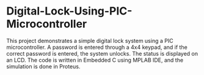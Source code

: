 # Digital-Lock-Using-PIC-Microcontroller
This project demonstrates a simple digital lock system using a PIC microcontroller. A password is entered through a 4x4 keypad, and if the correct password is entered, the system unlocks. The status is displayed on an LCD. The code is written in Embedded C using MPLAB IDE, and the simulation is done in Proteus.
